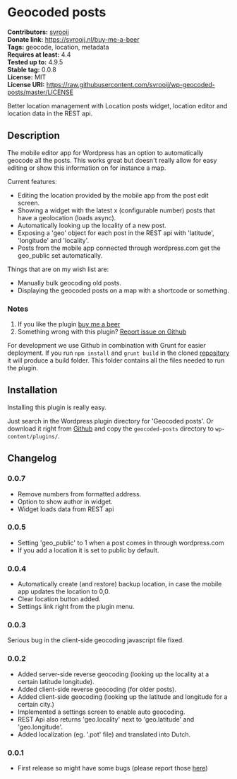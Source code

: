 # Geocoded posts #
**Contributors:** [svrooij](https://profiles.wordpress.org/svrooij)  
**Donate link:** https://svrooij.nl/buy-me-a-beer  
**Tags:** geocode, location, metadata  
**Requires at least:** 4.4  
**Tested up to:** 4.9.5  
**Stable tag:** 0.0.8  
**License:** MIT  
**License URI:** https://raw.githubusercontent.com/svrooij/wp-geocoded-posts/master/LICENSE  

Better location management with Location posts widget, location editor and location data in the REST api.

## Description ##

The mobile editor app for Wordpress has an option to automatically geocode all the posts.
This works great but doesn't really allow for easy editing or show this information on for instance a map.

Current features:

- Editing the location provided by the mobile app from the post edit screen.
- Showing a widget with the latest x (configurable number) posts that have a geolocation (loads async).
- Automatically looking up the locality of a new post.
- Exposing a 'geo' object for each post in the REST api with 'latitude', 'longitude' and 'locality'.
- Posts from the mobile app connected through wordpress.com get the geo_public set automatically.

Things that are on my wish list are:

- Manually bulk geocoding old posts.
- Displaying the geocoded posts on a map with a shortcode or something.

### Notes ###

1. If you like the plugin [buy me a beer](https://svrooij.nl/buy-me-a-beer/)
2. Something wrong with this plugin? [Report issue on Github](https://github.com/svrooij/wp-geocoded-posts/issues)

For development we use Github in combination with Grunt for easier deployment. If you run `npm install` and `grunt build` in the cloned [repository](https://github.com/svrooij/wp-geocoded-posts/) it will produce a build folder. This folder contains all the files needed to run the plugin.

## Installation ##

Installing this plugin is really easy.

Just search in the Wordpress plugin directory for 'Geocoded posts'.
Or download it right from [Github](https://github.com/svrooij/wp-geocoded-posts/releases) and copy the `geocoded-posts` directory to `wp-content/plugins/`.

## Changelog ##

### 0.0.7 ###
* Remove numbers from formatted address.
* Option to show author in widget.
* Widget loads data from REST api

### 0.0.5 ###
* Setting 'geo_public' to 1 when a post comes in through wordpress.com
* If you add a location it is set to public by default.

### 0.0.4 ###
* Automatically create (and restore) backup location, in case the mobile app updates the location to 0,0.
* Clear location button added.
* Settings link right from the plugin menu.

### 0.0.3 ###
Serious bug in the client-side geocoding javascript file fixed.

### 0.0.2 ###
* Added server-side reverse geocoding (looking up the locality at a certain latitude longitude).
* Added client-side reverse geocoding (for older posts).
* Added client-side geocoding (looking up the latitude and longitude for a certain city.)
* Implemented a settings screen to enable auto geocoding.
* REST Api also returns 'geo.locality' next to 'geo.latitude' and 'geo.longitude'.
* Added localization (eg. '.pot' file) and translated into Dutch.

### 0.0.1 ###
* First release so might have some bugs (please report those [here](https://github.com/svrooij/wp-geocoded-posts/issues/))
